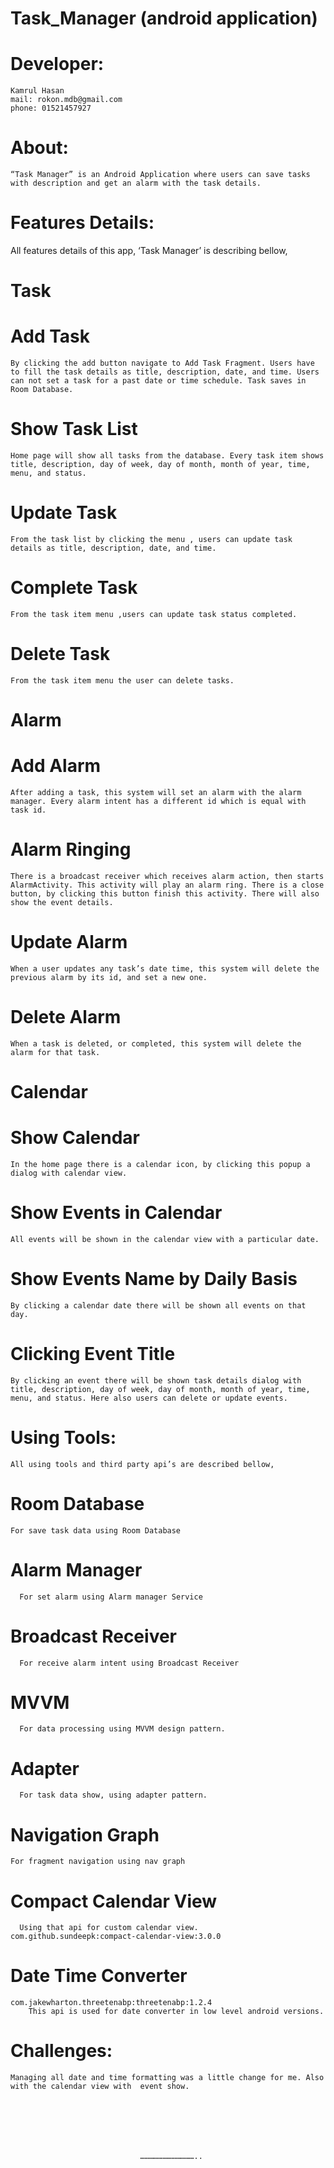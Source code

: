 ﻿# Task_Manager (android application)
# Developer: 
	Kamrul Hasan
	mail: rokon.mdb@gmail.com
 	phone: 01521457927
# About:
	“Task Manager” is an Android Application where users can save tasks with description and get an alarm with the task details.


# Features Details: 
  All features details of this app, ‘Task Manager’ is describing bellow,


# Task

  # Add Task
    By clicking the add button navigate to Add Task Fragment. Users have to fill the task details as title, description, date, and time. Users can not set a task for a past date or time schedule. Task saves in Room Database.

  # Show Task List
    Home page will show all tasks from the database. Every task item shows title, description, day of week, day of month, month of year, time, menu, and status.

  # Update Task
    From the task list by clicking the menu , users can update task details as title, description, date, and time.

  # Complete Task
    From the task item menu ,users can update task status completed.

  # Delete Task
    From the task item menu the user can delete tasks.

# Alarm

  # Add Alarm
    After adding a task, this system will set an alarm with the alarm manager. Every alarm intent has a different id which is equal with task id.

  # Alarm Ringing
    There is a broadcast receiver which receives alarm action, then starts AlarmActivity. This activity will play an alarm ring. There is a close button, by clicking this button finish this activity. There will also show the event details.

  # Update Alarm
    When a user updates any task’s date time, this system will delete the previous alarm by its id, and set a new one.

  # Delete Alarm
    When a task is deleted, or completed, this system will delete the alarm for that task. 

# Calendar

  # Show Calendar
    In the home page there is a calendar icon, by clicking this popup a dialog with calendar view.

  # Show Events in Calendar
    All events will be shown in the calendar view with a particular date.

  # Show Events Name by Daily Basis
    By clicking a calendar date there will be shown all events on that day.

  # Clicking Event Title
    By clicking an event there will be shown task details dialog with title, description, day of week, day of month, month of year, time, menu, and status. Here also users can delete or update events.


# Using Tools:
 
	All using tools and third party api’s are described bellow,

  # Room Database
    For save task data using Room Database

  # Alarm Manager
	  For set alarm using Alarm manager Service

  # Broadcast Receiver
	  For receive alarm intent using Broadcast Receiver

  # MVVM
	  For data processing using MVVM design pattern.

  # Adapter
	  For task data show, using adapter pattern.

  # Navigation Graph
    For fragment navigation using nav graph 

  # Compact Calendar View
	  Using that api for custom calendar view.
    com.github.sundeepk:compact-calendar-view:3.0.0

  # Date Time Converter
    com.jakewharton.threetenabp:threetenabp:1.2.4
		This api is used for date converter in low level android versions.


# Challenges:

	Managing all date and time formatting was a little change for me. Also with the calendar view with  event show.







                                 ………………………………..
